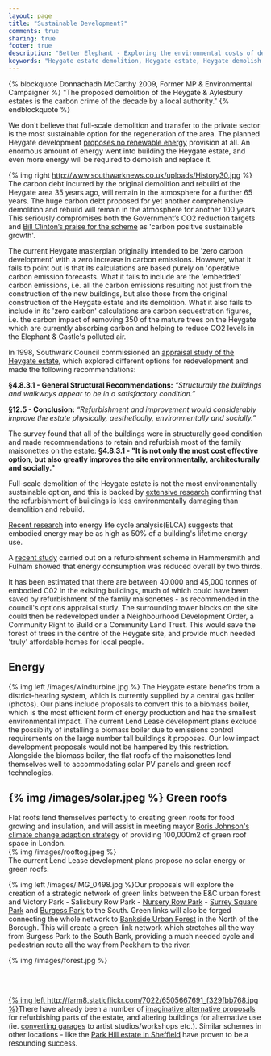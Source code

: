```yaml
---
layout: page
title: "Sustainable Development?"
comments: true
sharing: true
footer: true
description: "Better Elephant - Exploring the environmental costs of demolishing the Heygate estate and alternatives to demolition"
keywords: "Heygate estate demolition, Heygate estate, Heygate demolish refurbish, better elephant"
---
```


{% blockquote Donnachadh McCarthy 2009, Former MP & Environmental Campaigner %}
	"The proposed demolition of the Heygate & Aylesbury estates is the carbon crime of the decade by a local authority."
{% endblockquote %}


We don't believe that full-scale demolition and transfer to the private sector is the most sustainable option for the regeneration of the area. The planned Heygate development [proposes no renewable energy](http://affordable.heroku.com/sustainable-development) provision at all. An enormous amount of energy went into building the Heygate estate, and even more energy will be required to demolish and replace it.

{% img right http://www.southwarknews.co.uk/uploads/History30.jpg %} The carbon debt incurred by the original demolition and rebuild of the Heygate area 35 years ago, will remain in the atmosphere for a further 65 years. The huge carbon debt proposed for yet another comprehensive demolition and rebuild will remain in the atmosphere for another 100 years. This seriously compromises both the Government’s CO2 reduction targets and [Bill Clinton’s praise for the scheme](http://news.bbc.co.uk/1/hi/england/london/8056859.stm) as 'carbon positive sustainable growth'.
 
The current Heygate masterplan originally intended to be 'zero carbon development' with a zero increase in carbon emissions. However, what it fails to point out is that its calculations are based purely on 'operative' carbon emission forecasts. What it fails to include are the 'embedded' carbon emissions, i.e. all the carbon emissions resulting not just from the construction of the new buildings, but also those from the original construction of the Heygate estate and its demolition. What it also fails to include in its 'zero carbon' calculations are carbon sequestration figures, i.e. the carbon impact of removing 350 of the mature trees on the Heygate which are currently absorbing carbon and helping to reduce CO2 levels in the Elephant & Castle's polluted air. 

In 1998, Southwark Council commissioned an [appraisal study of the Heygate estate](http://heygate.heroku.com/monthly-roundup/1998-allot-and-max-survey), which explored different options for redevelopment and made the following recommendations:

__§4.8.3.1 - General Structural Recommendations:__ _“Structurally the buildings and walkways appear to be in a satisfactory condition.”_

__§12.5 - Conclusion:__ _“Refurbishment and improvement would considerably improve the estate physically, aesthetically, environmentally and socially.”_ 

The survey found that all of the buildings were in structurally good condition and made recommendations to retain and refurbish most of the family maisonettes on the estate: __§4.8.3.1 - "It is not only the most cost effective option, but also greatly improves the site environmentally, architecturally and socially."__
   
Full-scale demolition of the Heygate estate is not the most environmentally sustainable option, and this is backed by [extensive research](/images/embodiedenergyresearch.pdf) confirming that the refurbishment of buildings is less environmentally damaging than demolition and rebuild. 

[Recent research](https://docs.google.com/file/d/1Sxege6UHcV9SotFqDdMLlVnjN01gV42lSQm7UrVGOwfLdZtywJE013_YscbT/edit?pli=1) into energy life cycle analysis(ELCA) suggests that embodied energy may be as high as 50% of a building's lifetime energy use.

A [recent study](http://www.rockwool.co.uk/solutions/facade+systems/high+rise+hope) carried out on a refurbishment scheme in Hammersmith and Fulham showed that energy consumption was reduced overall by two thirds.

It has been estimated that there are between 40,000 and 45,000 tonnes of embodied C02 in the existing buildings, much of which could have been saved by refurbishment of the family maisonettes - as recommended in the council's options appraisal study. The surrounding tower blocks on the site could then be redeveloped under a Neighbourhood Development Order, a Community Right to Build or a Community Land Trust. This would save the forest of trees in the centre of the Heygate site, and provide much needed 'truly' affordable homes for local people. 

Energy
------
{% img left /images/windturbine.jpg %}
The Heygate estate benefits from a district-heating system, which is currently supplied by a central gas boiler (photos). Our plans include proposals to convert this to a biomass boiler, which is the most efficient form of energy production and has the smallest environmental impact. The current Lend Lease development plans exclude the possiblity of installing a biomass boiler due to emissions control requirements on the large number tall buildings it proposes. Our low impact development proposals would not be hampered by this restriction. Alongside the biomass boiler, the flat roofs of the maisonettes lend themselves well to accommodating solar PV panels and green roof technologies.  

{% img /images/solar.jpeg %}
Green roofs
-----------
Flat roofs lend themselves perfectly to creating green roofs for food growing and insulation, and will assist in meeting mayor [Boris Johnson's climate change adaption strategy](http://www.greenbuildingpress.co.uk/article.php?category_id=1&article_id=700) of providing 100,000m2 of green roof space in London.   
{% img /images/rooftog.jpeg %}  
The current Lend Lease development plans propose no solar energy or green roofs.

{% img left /images/IMG_0498.jpg %}Our proposals will explore the creation of a strategic network of green links between the E&C urban forest and Victory Park - Salisbury Row Park - [Nursery Row Park](http://www.nurseryrowpark.org.uk/) - [Surrey Square Park](http://fossp.wordpress.com/) and [Burgess Park](http://www.friendsofburgesspark.org.uk/) to the South. Green links will also be forged connecting the whole network to [Bankside Urban Forest](http://www.betterbankside.co.uk/bankside-urban-forest) in the North of the Borough. This will create a green-link network which stretches all the way from Burgess Park to the South Bank, providing a much needed cycle and pedestrian route all the way from Peckham to the river.

{% img /images/forest.jpg %}

<br>
<br>

[{% img left http://farm8.staticflickr.com/7022/6505667691_f329fbb768.jpg %}](http://farm8.staticflickr.com/7022/6505667691_f329fbb768_b.jpg)There have already been a number of [imaginative alternative proposals](http://heygateestate.wordpress.com) for refurbishing parts of the estate, and altering buildings for alternative use (ie. [converting garages](http://www.guardian.co.uk/artanddesign/architecture-design-blog/2012/nov/12/garages-housing-homeless-people) to artist studios/workshops etc.). Similar schemes in other locations - like the [Park Hill estate in Sheffield](http://www.guardian.co.uk/uk/2011/sep/25/park-hill-sheffield-landmark-revamp) have proven to be a resounding success.

